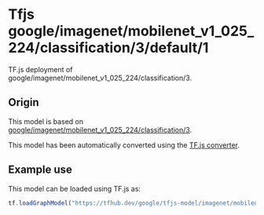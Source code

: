# Tfjs google/imagenet/mobilenet_v1_025_224/classification/3/default/1
TF.js deployment of google/imagenet/mobilenet_v1_025_224/classification/3.

<!-- parent-model: google/imagenet/mobilenet_v1_025_224/classification/3 -->

## Origin

This model is based on [google/imagenet/mobilenet_v1_025_224/classification/3](https://tfhub.dev/google/imagenet/mobilenet_v1_025_224/classification/3).

This model has been automatically converted using the [TF.js converter](https://github.com/tensorflow/tfjs/tree/master/tfjs-converter).

## Example use
This model can be loaded using TF.js as:

```javascript
tf.loadGraphModel("https://tfhub.dev/google/tfjs-model/imagenet/mobilenet_v1_025_224/classification/3/default/1", { fromTFHub: true })
```
